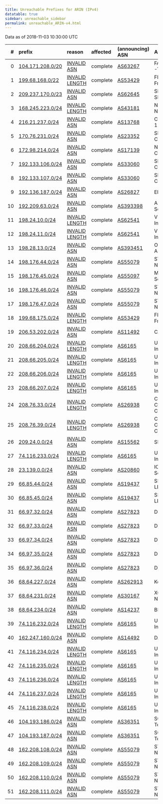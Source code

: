 ```yaml
---
title: Unreachable Prefixes for ARIN (IPv4)
datatable: true
sidebar: unreachable_sidebar
permalink: unreachable_ARIN-v4.html
---
```


Data as of 2018-11-03 10:30:00 UTC


<div class="datatable-begin"></div>

|   # | prefix                                                     | reason                                                                                                     | affected   | (announcing) ASN                         | AS Name                                                        |   unreachable /24s |
|----:|:-----------------------------------------------------------|:-----------------------------------------------------------------------------------------------------------|:-----------|:-----------------------------------------|:---------------------------------------------------------------|-------------------:|
|   0 | [104.171.208.0/20](https://stat.ripe.net/104.171.208.0/20) | [INVALID ASN](https://rpki-validator.ripe.net/announcement-preview?asn=AS63267&prefix=104.171.208.0/20)    | complete   | [AS63267](unreachable_AS63267-v4.html)   | FAYETTEVILLEPUBLICUTILITIES-TN - Fayetteville Public Utilities |                 16 |
|   1 | [199.68.168.0/22](https://stat.ripe.net/199.68.168.0/22)   | [INVALID LENGTH](https://rpki-validator.ripe.net/announcement-preview?asn=AS53429&prefix=199.68.168.0/22)  | complete   | [AS53429](unreachable_AS53429-v4.html)   | FREEDOMVOICE - FreedomVOICE Systems                            |                  4 |
|   2 | [209.237.170.0/23](https://stat.ripe.net/209.237.170.0/23) | [INVALID ASN](https://rpki-validator.ripe.net/announcement-preview?asn=AS62645&prefix=209.237.170.0/23)    | complete   | [AS62645](unreachable_AS62645-v4.html)   | SNAPNAMES - SNAPNAMES.COM                                      |                  2 |
|   3 | [168.245.223.0/24](https://stat.ripe.net/168.245.223.0/24) | [INVALID LENGTH](https://rpki-validator.ripe.net/announcement-preview?asn=AS43181&prefix=168.245.223.0/24) | complete   | [AS43181](unreachable_AS43181-v4.html)   | NSOFNETWORKSLTD - Meta Networks Ltd                            |                  1 |
|   4 | [216.21.237.0/24](https://stat.ripe.net/216.21.237.0/24)   | [INVALID ASN](https://rpki-validator.ripe.net/announcement-preview?asn=AS13768&prefix=216.21.237.0/24)     | complete   | [AS13768](unreachable_AS13768-v4.html)   | COGECO-PEER1 - Cogeco Peer 1                                   |                  1 |
|   5 | [170.76.231.0/24](https://stat.ripe.net/170.76.231.0/24)   | [INVALID ASN](https://rpki-validator.ripe.net/announcement-preview?asn=AS23352&prefix=170.76.231.0/24)     | complete   | [AS23352](unreachable_AS23352-v4.html)   | SERVERCENTRAL - Server Central Network                         |                  1 |
|   6 | [172.98.214.0/24](https://stat.ripe.net/172.98.214.0/24)   | [INVALID ASN](https://rpki-validator.ripe.net/announcement-preview?asn=AS17139&prefix=172.98.214.0/24)     | complete   | [AS17139](unreachable_AS17139-v4.html)   | NETRANGE - Corporate Colocation Inc.                           |                  1 |
|   7 | [192.133.106.0/24](https://stat.ripe.net/192.133.106.0/24) | [INVALID ASN](https://rpki-validator.ripe.net/announcement-preview?asn=AS33060&prefix=192.133.106.0/24)    | complete   | [AS33060](unreachable_AS33060-v4.html)   | SFPCU-AS-SF-POLICE-CREDIT-UNION - SFPCU                        |                  1 |
|   8 | [192.133.107.0/24](https://stat.ripe.net/192.133.107.0/24) | [INVALID ASN](https://rpki-validator.ripe.net/announcement-preview?asn=AS33060&prefix=192.133.107.0/24)    | complete   | [AS33060](unreachable_AS33060-v4.html)   | SFPCU-AS-SF-POLICE-CREDIT-UNION - SFPCU                        |                  1 |
|   9 | [192.136.187.0/24](https://stat.ripe.net/192.136.187.0/24) | [INVALID ASN](https://rpki-validator.ripe.net/announcement-preview?asn=AS26827&prefix=192.136.187.0/24)    | complete   | [AS26827](unreachable_AS26827-v4.html)   | EPBTELECOM - EPB Fiber Optics                                  |                  1 |
|  10 | [192.209.63.0/24](https://stat.ripe.net/192.209.63.0/24)   | [INVALID ASN](https://rpki-validator.ripe.net/announcement-preview?asn=AS393398&prefix=192.209.63.0/24)    | complete   | [AS393398](unreachable_AS393398-v4.html) | ASN-DIS - Dallas Infrastructure Services                       |                  1 |
|  11 | [198.24.10.0/24](https://stat.ripe.net/198.24.10.0/24)     | [INVALID LENGTH](https://rpki-validator.ripe.net/announcement-preview?asn=AS62541&prefix=198.24.10.0/24)   | complete   | [AS62541](unreachable_AS62541-v4.html)   | VSH-ASN - Vishay Intertechnology                               |                  1 |
|  12 | [198.24.11.0/24](https://stat.ripe.net/198.24.11.0/24)     | [INVALID LENGTH](https://rpki-validator.ripe.net/announcement-preview?asn=AS62541&prefix=198.24.11.0/24)   | complete   | [AS62541](unreachable_AS62541-v4.html)   | VSH-ASN - Vishay Intertechnology                               |                  1 |
|  13 | [198.28.13.0/24](https://stat.ripe.net/198.28.13.0/24)     | [INVALID ASN](https://rpki-validator.ripe.net/announcement-preview?asn=AS393451&prefix=198.28.13.0/24)     | complete   | [AS393451](unreachable_AS393451-v4.html) | ONLIGHTAURORA - On Light Aurora                                |                  1 |
|  14 | [198.176.44.0/24](https://stat.ripe.net/198.176.44.0/24)   | [INVALID ASN](https://rpki-validator.ripe.net/announcement-preview?asn=AS55079&prefix=198.176.44.0/24)     | complete   | [AS55079](unreachable_AS55079-v4.html)   | STELLANET - Third Gear Networks                                |                  1 |
|  15 | [198.176.45.0/24](https://stat.ripe.net/198.176.45.0/24)   | [INVALID ASN](https://rpki-validator.ripe.net/announcement-preview?asn=AS55097&prefix=198.176.45.0/24)     | complete   | [AS55097](unreachable_AS55097-v4.html)   | MICROOFFICE - Micro Office Solutions                           |                  1 |
|  16 | [198.176.46.0/24](https://stat.ripe.net/198.176.46.0/24)   | [INVALID ASN](https://rpki-validator.ripe.net/announcement-preview?asn=AS55079&prefix=198.176.46.0/24)     | complete   | [AS55079](unreachable_AS55079-v4.html)   | STELLANET - Third Gear Networks                                |                  1 |
|  17 | [198.176.47.0/24](https://stat.ripe.net/198.176.47.0/24)   | [INVALID ASN](https://rpki-validator.ripe.net/announcement-preview?asn=AS55079&prefix=198.176.47.0/24)     | complete   | [AS55079](unreachable_AS55079-v4.html)   | STELLANET - Third Gear Networks                                |                  1 |
|  18 | [199.68.175.0/24](https://stat.ripe.net/199.68.175.0/24)   | [INVALID LENGTH](https://rpki-validator.ripe.net/announcement-preview?asn=AS53429&prefix=199.68.175.0/24)  | complete   | [AS53429](unreachable_AS53429-v4.html)   | FREEDOMVOICE - FreedomVOICE Systems                            |                  1 |
|  19 | [206.53.202.0/24](https://stat.ripe.net/206.53.202.0/24)   | [INVALID ASN](https://rpki-validator.ripe.net/announcement-preview?asn=AS11492&prefix=206.53.202.0/24)     | complete   | [AS11492](unreachable_AS11492-v4.html)   | CABLEONE - CABLE ONE                                           |                  1 |
|  20 | [208.66.204.0/24](https://stat.ripe.net/208.66.204.0/24)   | [INVALID LENGTH](https://rpki-validator.ripe.net/announcement-preview?asn=AS6165&prefix=208.66.204.0/24)   | complete   | [AS6165](unreachable_AS6165-v4.html)     | UPTILT-ASN - Lyris Technology Inc.                             |                  1 |
|  21 | [208.66.205.0/24](https://stat.ripe.net/208.66.205.0/24)   | [INVALID LENGTH](https://rpki-validator.ripe.net/announcement-preview?asn=AS6165&prefix=208.66.205.0/24)   | complete   | [AS6165](unreachable_AS6165-v4.html)     | UPTILT-ASN - Lyris Technology Inc.                             |                  1 |
|  22 | [208.66.206.0/24](https://stat.ripe.net/208.66.206.0/24)   | [INVALID LENGTH](https://rpki-validator.ripe.net/announcement-preview?asn=AS6165&prefix=208.66.206.0/24)   | complete   | [AS6165](unreachable_AS6165-v4.html)     | UPTILT-ASN - Lyris Technology Inc.                             |                  1 |
|  23 | [208.66.207.0/24](https://stat.ripe.net/208.66.207.0/24)   | [INVALID LENGTH](https://rpki-validator.ripe.net/announcement-preview?asn=AS6165&prefix=208.66.207.0/24)   | complete   | [AS6165](unreachable_AS6165-v4.html)     | UPTILT-ASN - Lyris Technology Inc.                             |                  1 |
|  24 | [208.76.33.0/24](https://stat.ripe.net/208.76.33.0/24)     | [INVALID LENGTH](https://rpki-validator.ripe.net/announcement-preview?asn=AS26938&prefix=208.76.33.0/24)   | complete   | [AS26938](unreachable_AS26938-v4.html)   | COMPUSOURCE - CompuSOURCE Communications Corp.                 |                  1 |
|  25 | [208.76.39.0/24](https://stat.ripe.net/208.76.39.0/24)     | [INVALID LENGTH](https://rpki-validator.ripe.net/announcement-preview?asn=AS26938&prefix=208.76.39.0/24)   | complete   | [AS26938](unreachable_AS26938-v4.html)   | COMPUSOURCE - CompuSOURCE Communications Corp.                 |                  1 |
|  26 | [209.24.0.0/24](https://stat.ripe.net/209.24.0.0/24)       | [INVALID ASN](https://rpki-validator.ripe.net/announcement-preview?asn=AS15562&prefix=209.24.0.0/24)       | complete   | [AS15562](unreachable_AS15562-v4.html)   | SNIJDERS - Job Snijders                                        |                  1 |
|  27 | [74.116.233.0/24](https://stat.ripe.net/74.116.233.0/24)   | [INVALID LENGTH](https://rpki-validator.ripe.net/announcement-preview?asn=AS6165&prefix=74.116.233.0/24)   | complete   | [AS6165](unreachable_AS6165-v4.html)     | UPTILT-ASN - Lyris Technology Inc.                             |                  1 |
|  28 | [23.139.0.0/24](https://stat.ripe.net/23.139.0.0/24)       | [INVALID ASN](https://rpki-validator.ripe.net/announcement-preview?asn=AS20860&prefix=23.139.0.0/24)       | complete   | [AS20860](unreachable_AS20860-v4.html)   | IOMART-AS - iomart Cloud Services Limited.                     |                  1 |
|  29 | [66.85.44.0/24](https://stat.ripe.net/66.85.44.0/24)       | [INVALID ASN](https://rpki-validator.ripe.net/announcement-preview?asn=AS19437&prefix=66.85.44.0/24)       | complete   | [AS19437](unreachable_AS19437-v4.html)   | SS-ASH - SECURED SERVERS LLC                                   |                  1 |
|  30 | [66.85.45.0/24](https://stat.ripe.net/66.85.45.0/24)       | [INVALID ASN](https://rpki-validator.ripe.net/announcement-preview?asn=AS19437&prefix=66.85.45.0/24)       | complete   | [AS19437](unreachable_AS19437-v4.html)   | SS-ASH - SECURED SERVERS LLC                                   |                  1 |
|  31 | [66.97.32.0/24](https://stat.ripe.net/66.97.32.0/24)       | [INVALID ASN](https://rpki-validator.ripe.net/announcement-preview?asn=AS27823&prefix=66.97.32.0/24)       | complete   | [AS27823](unreachable_AS27823-v4.html)   | Dattatec.com                                                   |                  1 |
|  32 | [66.97.33.0/24](https://stat.ripe.net/66.97.33.0/24)       | [INVALID ASN](https://rpki-validator.ripe.net/announcement-preview?asn=AS27823&prefix=66.97.33.0/24)       | complete   | [AS27823](unreachable_AS27823-v4.html)   | Dattatec.com                                                   |                  1 |
|  33 | [66.97.34.0/24](https://stat.ripe.net/66.97.34.0/24)       | [INVALID ASN](https://rpki-validator.ripe.net/announcement-preview?asn=AS27823&prefix=66.97.34.0/24)       | complete   | [AS27823](unreachable_AS27823-v4.html)   | Dattatec.com                                                   |                  1 |
|  34 | [66.97.35.0/24](https://stat.ripe.net/66.97.35.0/24)       | [INVALID ASN](https://rpki-validator.ripe.net/announcement-preview?asn=AS27823&prefix=66.97.35.0/24)       | complete   | [AS27823](unreachable_AS27823-v4.html)   | Dattatec.com                                                   |                  1 |
|  35 | [66.97.36.0/24](https://stat.ripe.net/66.97.36.0/24)       | [INVALID ASN](https://rpki-validator.ripe.net/announcement-preview?asn=AS27823&prefix=66.97.36.0/24)       | complete   | [AS27823](unreachable_AS27823-v4.html)   | Dattatec.com                                                   |                  1 |
|  36 | [68.64.227.0/24](https://stat.ripe.net/68.64.227.0/24)     | [INVALID ASN](https://rpki-validator.ripe.net/announcement-preview?asn=AS262913&prefix=68.64.227.0/24)     | complete   | [AS262913](unreachable_AS262913-v4.html) | Konecta de Mexico                                              |                  1 |
|  37 | [68.64.231.0/24](https://stat.ripe.net/68.64.231.0/24)     | [INVALID ASN](https://rpki-validator.ripe.net/announcement-preview?asn=AS30167&prefix=68.64.231.0/24)      | complete   | [AS30167](unreachable_AS30167-v4.html)   | XCNETWORKS-30167 - XC Networks                                 |                  1 |
|  38 | [68.64.234.0/24](https://stat.ripe.net/68.64.234.0/24)     | [INVALID ASN](https://rpki-validator.ripe.net/announcement-preview?asn=AS14237&prefix=68.64.234.0/24)      | complete   | [AS14237](unreachable_AS14237-v4.html)   | BEAMSPEED1 - Beamspeed LLC                                     |                  1 |
|  39 | [74.116.232.0/24](https://stat.ripe.net/74.116.232.0/24)   | [INVALID LENGTH](https://rpki-validator.ripe.net/announcement-preview?asn=AS6165&prefix=74.116.232.0/24)   | complete   | [AS6165](unreachable_AS6165-v4.html)     | UPTILT-ASN - Lyris Technology Inc.                             |                  1 |
|  40 | [162.247.160.0/24](https://stat.ripe.net/162.247.160.0/24) | [INVALID ASN](https://rpki-validator.ripe.net/announcement-preview?asn=AS14492&prefix=162.247.160.0/24)    | complete   | [AS14492](unreachable_AS14492-v4.html)   | DATAPIPE - DataPipe                                            |                  1 |
|  41 | [74.116.234.0/24](https://stat.ripe.net/74.116.234.0/24)   | [INVALID LENGTH](https://rpki-validator.ripe.net/announcement-preview?asn=AS6165&prefix=74.116.234.0/24)   | complete   | [AS6165](unreachable_AS6165-v4.html)     | UPTILT-ASN - Lyris Technology Inc.                             |                  1 |
|  42 | [74.116.235.0/24](https://stat.ripe.net/74.116.235.0/24)   | [INVALID LENGTH](https://rpki-validator.ripe.net/announcement-preview?asn=AS6165&prefix=74.116.235.0/24)   | complete   | [AS6165](unreachable_AS6165-v4.html)     | UPTILT-ASN - Lyris Technology Inc.                             |                  1 |
|  43 | [74.116.236.0/24](https://stat.ripe.net/74.116.236.0/24)   | [INVALID LENGTH](https://rpki-validator.ripe.net/announcement-preview?asn=AS6165&prefix=74.116.236.0/24)   | complete   | [AS6165](unreachable_AS6165-v4.html)     | UPTILT-ASN - Lyris Technology Inc.                             |                  1 |
|  44 | [74.116.237.0/24](https://stat.ripe.net/74.116.237.0/24)   | [INVALID LENGTH](https://rpki-validator.ripe.net/announcement-preview?asn=AS6165&prefix=74.116.237.0/24)   | complete   | [AS6165](unreachable_AS6165-v4.html)     | UPTILT-ASN - Lyris Technology Inc.                             |                  1 |
|  45 | [74.116.238.0/24](https://stat.ripe.net/74.116.238.0/24)   | [INVALID LENGTH](https://rpki-validator.ripe.net/announcement-preview?asn=AS6165&prefix=74.116.238.0/24)   | complete   | [AS6165](unreachable_AS6165-v4.html)     | UPTILT-ASN - Lyris Technology Inc.                             |                  1 |
|  46 | [104.193.186.0/24](https://stat.ripe.net/104.193.186.0/24) | [INVALID ASN](https://rpki-validator.ripe.net/announcement-preview?asn=AS36351&prefix=104.193.186.0/24)    | complete   | [AS36351](unreachable_AS36351-v4.html)   | SOFTLAYER - SoftLayer Technologies Inc.                        |                  1 |
|  47 | [104.193.187.0/24](https://stat.ripe.net/104.193.187.0/24) | [INVALID ASN](https://rpki-validator.ripe.net/announcement-preview?asn=AS36351&prefix=104.193.187.0/24)    | complete   | [AS36351](unreachable_AS36351-v4.html)   | SOFTLAYER - SoftLayer Technologies Inc.                        |                  1 |
|  48 | [162.208.108.0/24](https://stat.ripe.net/162.208.108.0/24) | [INVALID ASN](https://rpki-validator.ripe.net/announcement-preview?asn=AS55079&prefix=162.208.108.0/24)    | complete   | [AS55079](unreachable_AS55079-v4.html)   | STELLANET - Third Gear Networks                                |                  1 |
|  49 | [162.208.109.0/24](https://stat.ripe.net/162.208.109.0/24) | [INVALID ASN](https://rpki-validator.ripe.net/announcement-preview?asn=AS55079&prefix=162.208.109.0/24)    | complete   | [AS55079](unreachable_AS55079-v4.html)   | STELLANET - Third Gear Networks                                |                  1 |
|  50 | [162.208.110.0/24](https://stat.ripe.net/162.208.110.0/24) | [INVALID ASN](https://rpki-validator.ripe.net/announcement-preview?asn=AS55079&prefix=162.208.110.0/24)    | complete   | [AS55079](unreachable_AS55079-v4.html)   | STELLANET - Third Gear Networks                                |                  1 |
|  51 | [162.208.111.0/24](https://stat.ripe.net/162.208.111.0/24) | [INVALID ASN](https://rpki-validator.ripe.net/announcement-preview?asn=AS55079&prefix=162.208.111.0/24)    | complete   | [AS55079](unreachable_AS55079-v4.html)   | STELLANET - Third Gear Networks                                |                  1 |

<div class="datatable-end"></div>